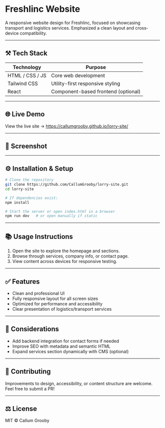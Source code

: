 # Freshlinc Website

A responsive website design for Freshlinc, focused on showcasing transport and logistics services. Emphasized a clean layout and cross-device compatibility.

---

## ⚒ Tech Stack

| Technology      | Purpose                             |
| --------------- | ----------------------------------- |
| HTML / CSS / JS | Core web development                |
| Tailwind CSS    | Utility-first responsive styling    |
| React           | Component-based frontend (optional) |

---

## 🌐 Live Demo

View the live site → https://callumgrooby.github.io/lorry-site/

---

## 📸 Screenshot



---

## ⚙ Installation & Setup

```bash
# Clone the repository
git clone https://github.com/CallumGrooby/lorry-site.git
cd lorry-site

# If dependencies exist:
npm install

# Start the server or open index.html in a browser
npm run dev   # or open manually if static
```

---

## 📚 Usage Instructions

1. Open the site to explore the homepage and sections.
2. Browse through services, company info, or contact page.
3. View content across devices for responsive testing.

---

## ✅ Features

- Clean and professional UI
- Fully responsive layout for all screen sizes
- Optimized for performance and accessibility
- Clear presentation of logistics/transport services

---

## 🧠 Considerations

- Add backend integration for contact forms if needed
- Improve SEO with metadata and semantic HTML
- Expand services section dynamically with CMS (optional)

---

## 🤝 Contributing

Improvements to design, accessibility, or content structure are welcome. Feel free to submit a PR!

---

## ⚖ License

MIT © Callum Grooby

